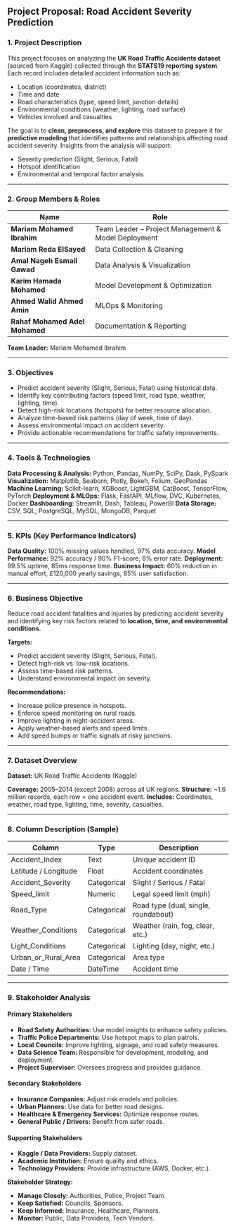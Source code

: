 ## Project Proposal: Road Accident Severity Prediction

### 1. Project Description

This project focuses on analyzing the **UK Road Traffic Accidents dataset** (sourced from Kaggle) collected through the **STATS19 reporting system**. Each record includes detailed accident information such as:

* Location (coordinates, district)
* Time and date
* Road characteristics (type, speed limit, junction details)
* Environmental conditions (weather, lighting, road surface)
* Vehicles involved and casualties

The goal is to **clean, preprocess, and explore** this dataset to prepare it for **predictive modeling** that identifies patterns and relationships affecting road accident severity. Insights from the analysis will support:

* Severity prediction (Slight, Serious, Fatal)
* Hotspot identification
* Environmental and temporal factor analysis.

---

### 2. Group Members & Roles

| Name                           | Role                                                |
| ------------------------------ | --------------------------------------------------- |
| **Mariam Mohamed Ibrahim**     | Team Leader – Project Management & Model Deployment |
| **Mariam Reda ElSayed**        | Data Collection & Cleaning                          |
| **Amal Nageh Esmail Gawad**    | Data Analysis & Visualization                       |
| **Karim Hamada Mohamed**       | Model Development & Optimization                    |
| **Ahmed Walid Ahmed Amin**     | MLOps & Monitoring                                  |
| **Rahaf Mohamed Adel Mohamed** | Documentation & Reporting                           |

**Team Leader:** Mariam Mohamed Ibrahim

---

### 3. Objectives

* Predict accident severity (Slight, Serious, Fatal) using historical data.
* Identify key contributing factors (speed limit, road type, weather, lighting, time).
* Detect high-risk locations (hotspots) for better resource allocation.
* Analyze time-based risk patterns (day of week, time of day).
* Assess environmental impact on accident severity.
* Provide actionable recommendations for traffic safety improvements.

---

### 4. Tools & Technologies

**Data Processing & Analysis:** Python, Pandas, NumPy, SciPy, Dask, PySpark
**Visualization:** Matplotlib, Seaborn, Plotly, Bokeh, Folium, GeoPandas
**Machine Learning:** Scikit-learn, XGBoost, LightGBM, CatBoost, TensorFlow, PyTorch
**Deployment & MLOps:** Flask, FastAPI, MLflow, DVC, Kubernetes, Docker
**Dashboarding:** Streamlit, Dash, Tableau, PowerBI
**Data Storage:** CSV, SQL, PostgreSQL, MySQL, MongoDB, Parquet

---

### 5. KPIs (Key Performance Indicators)

**Data Quality:** 100% missing values handled, 97% data accuracy.
**Model Performance:** 92% accuracy / 90% F1-score, 8% error rate.
**Deployment:** 99.5% uptime, 85ms response time.
**Business Impact:** 60% reduction in manual effort, £120,000 yearly savings, 85% user satisfaction.

---

### 6. Business Objective

Reduce road accident fatalities and injuries by predicting accident severity and identifying key risk factors related to **location, time, and environmental conditions**.

**Targets:**

* Predict accident severity (Slight, Serious, Fatal).
* Detect high-risk vs. low-risk locations.
* Assess time-based risk patterns.
* Understand environmental impact on severity.

**Recommendations:**

* Increase police presence in hotspots.
* Enforce speed monitoring on rural roads.
* Improve lighting in night-accident areas.
* Apply weather-based alerts and speed limits.
* Add speed bumps or traffic signals at risky junctions.

---

### 7. Dataset Overview

**Dataset:** UK Road Traffic Accidents (Kaggle)

**Coverage:** 2005–2014 (except 2008) across all UK regions.
**Structure:** ~1.6 million records, each row = one accident event.
**Includes:** Coordinates, weather, road type, lighting, time, severity, casualties.

---

### 8. Column Description (Sample)

| Column               | Type        | Description                          |
| -------------------- | ----------- | ------------------------------------ |
| Accident_Index       | Text        | Unique accident ID                   |
| Latitude / Longitude | Float       | Accident coordinates                 |
| Accident_Severity    | Categorical | Slight / Serious / Fatal             |
| Speed_limit          | Numeric     | Legal speed limit (mph)              |
| Road_Type            | Categorical | Road type (dual, single, roundabout) |
| Weather_Conditions   | Categorical | Weather (rain, fog, clear, etc.)     |
| Light_Conditions     | Categorical | Lighting (day, night, etc.)          |
| Urban_or_Rural_Area  | Categorical | Area type                            |
| Date / Time          | DateTime    | Accident time                        |

---

### 9. Stakeholder Analysis

#### Primary Stakeholders

* **Road Safety Authorities:** Use model insights to enhance safety policies.
* **Traffic Police Departments:** Use hotspot maps to plan patrols.
* **Local Councils:** Improve lighting, signage, and road safety measures.
* **Data Science Team:** Responsible for development, modeling, and deployment.
* **Project Supervisor:** Oversees progress and provides guidance.

#### Secondary Stakeholders

* **Insurance Companies:** Adjust risk models and policies.
* **Urban Planners:** Use data for better road designs.
* **Healthcare & Emergency Services:** Optimize response routes.
* **General Public / Drivers:** Benefit from safer roads.

#### Supporting Stakeholders

* **Kaggle / Data Providers:** Supply dataset.
* **Academic Institution:** Ensure quality and ethics.
* **Technology Providers:** Provide infrastructure (AWS, Docker, etc.).

**Stakeholder Strategy:**

* **Manage Closely:** Authorities, Police, Project Team.
* **Keep Satisfied:** Councils, Sponsors.
* **Keep Informed:** Insurance, Healthcare, Planners.
* **Monitor:** Public, Data Providers, Tech Vendors.
